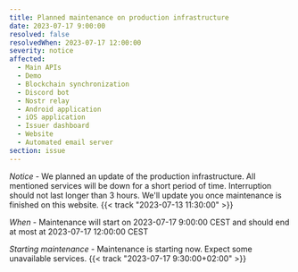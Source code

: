 ```yaml
---
title: Planned maintenance on production infrastructure
date: 2023-07-17 9:00:00
resolved: false
resolvedWhen: 2023-07-17 12:00:00
severity: notice
affected:
  - Main APIs
  - Demo
  - Blockchain synchronization
  - Discord bot
  - Nostr relay
  - Android application
  - iOS application
  - Issuer dashboard
  - Website
  - Automated email server
section: issue
---
```


*Notice* - We planned an update of the production infrastructure. All mentioned services will be down for a short period of time. Interruption should not last longer than 3 hours. We'll update you once maintenance is finished on this website. {{< track "2023-07-13 11:30:00" >}}

*When* - Maintenance will start on 2023-07-17 9:00:00 CEST and should end at most at 2023-07-17 12:00:00 CEST


*Starting maintenance* - Maintenance is starting now. Expect some unavailable services. {{< track "2023-07-17 9:30:00+02:00" >}}
